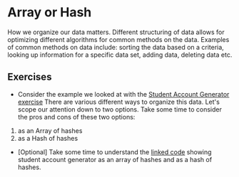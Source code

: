 # Array or Hash
How we organize our data matters. Different structuring of data allows for optimizing different algorithms for common methods on the data. Examples of common methods on data include: sorting the data based on a criteria, looking up information for a specific data set, adding data, deleting data etc.

## Exercises
- Consider the example we looked at with the [Student Account Generator exercise](https://github.com/Ada-Developers-Academy/jump-start/blob/master/learning-to-code/arrays/assignments/account-generator.md) There are various different ways to organize this data. Let's scope our attention down to two options. Take some time to consider the pros and cons of these two options:
<ol>
  <li> as an Array of hashes </li>
  <li> as a Hash of hashes </li>
 </ol>

- [Optional] Take some time to understand the [linked code](./array_or_hash.rb) showing student account generator as an array of hashes and as a hash of hashes.
